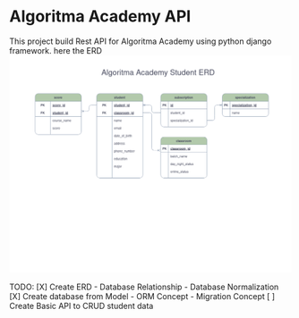 # Algoritma Academy API

This project build Rest API for Algoritma Academy using python django framework.
here the ERD 
![](academy_erd.png)



TODO:
[X] Create ERD
    - Database Relationship
    - Database Normalization
[X] Create database from Model
    - ORM Concept
    - Migration Concept
[ ] Create Basic API to CRUD student data



